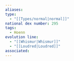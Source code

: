 ```yaml
---
aliases: 
type:
  - "[[Types/normal|normal]]"
national dex number: 295
tags:
  - Hoenn
evolution line:
  - "[[Whismur|Whismur]]"
  - "[[Loudred|Loudred]]"
associated: 
---
```

